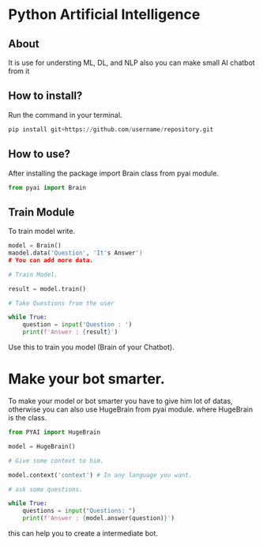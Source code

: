 # Python Artificial Intelligence

## About

It is use for understing ML, DL, and NLP also you can make small AI chatbot from it

## How to install?

Run the command in your terminal.

```python
pip install git+https://github.com/username/repository.git
```
## How to use?

After installing the package import Brain class from pyai module.

```python
from pyai import Brain
```

## Train Module

To train model write.

```python
model = Brain()
maodel.data('Question', 'It's Answer')
# You can add more data.

# Train Model.

result = model.train()

# Take Questions from the user

while True:
    question = input('Question : ')
    print(f'Answer : {result}')
```
Use this to train you model (Brain of your Chatbot). 

# Make your bot smarter. 

To make your model or bot smarter you have to give him lot of datas, otherwise you can also use HugeBrain from pyai module. where HugeBrain is the class.

```python
from PYAI import HugeBrain

model = HugeBrain()

# Give some context to him.

model.context('context') # In any language you want.

# ask some questions.

while True:
    questions = input("Questions: ")
    print(f'Answer : {model.answer(question)}')

```

this can help you to create a intermediate bot.